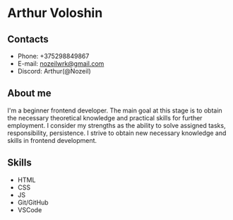 # Arthur Voloshin

## Contacts

* Phone: +375298849867
* E-mail: nozeilwrk@gmail.com
* Discord: Arthur(@Nozeil)

## About me

I'm a beginner frontend developer. 
The main goal at this stage is to obtain the necessary theoretical knowledge and practical skills for further employment. 
I consider my strengths as the ability to solve assigned tasks, responsibility, persistence.
I strive to obtain new necessary knowledge and skills in frontend development.

## Skills 

* HTML
* CSS
* JS
* Git/GitHub
* VSCode
